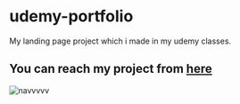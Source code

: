 # udemy-portfolio

My landing page project which i made in my udemy classes.
## You can reach my project from [here](https://esadakman.github.io/udemy-portfolio/)


![navvvvv](https://user-images.githubusercontent.com/98649983/168891043-ab1406c0-21ad-4f48-bf89-625ef2162355.gif)
